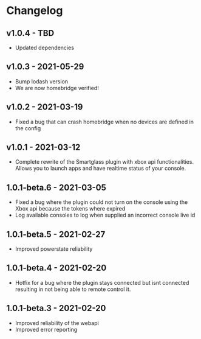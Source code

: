 # Changelog

## v1.0.4 -  TBD
- Updated dependencies

## v1.0.3 -  2021-05-29
- Bump lodash version
- We are now homebridge verified!

## v1.0.2 -  2021-03-19
- Fixed a bug that can crash homebridge when no devices are defined in the config

## v1.0.1 -  2021-03-12
- Complete rewrite of the Smartglass plugin with xbox api functionalities. Allows you to launch apps and have realtime status of your console.

## 1.0.1-beta.6 -  2021-03-05
- Fixed a bug where the plugin could not turn on the console using the Xbox api because the tokens where expired
- Log available consoles to log when supplied an incorrect console live id

## 1.0.1-beta.5 -  2021-02-27
- Improved powerstate reliability

## 1.0.1-beta.4 -  2021-02-20
- Hotfix for a bug where the plugin stays connected but isnt connected resulting in not being able to remote control it.

## 1.0.1-beta.3 -  2021-02-20
- Improved reliability of the webapi
- Improved error reporting
